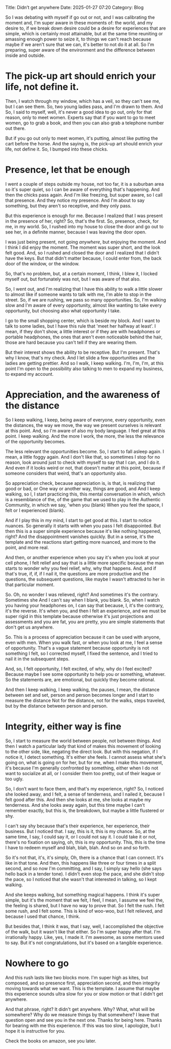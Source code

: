 Title: Didn’t get anywhere
Date: 2025-01-27 07:20
Category: Blog

So I was debating with myself if go out or not, and I was calibrating the moment and, I'm super aware in these moments of: the world, and my desire to, if we break down desire could be a desire for experiences that are simple, which is certainly most attainable, but at the same time reuniting or amassing enough power to seize it, to things we can't reach because maybe if we aren't sure that we can, it's better to not do it at all. So I'm preparing, super aware of the environment and the difference between inside and outside. 

# The pick-up art should enrich your life, not define it.

Then, I watch through my window, which has a veil, so they can't see me, but I can see them. So, two young ladies pass, and I'm drawn to them. And So, I said to myself, well, it's never a good idea to go out, only for that reason, only to meet women. Experts say that if you want to go to meet women, go to grab a book, and then you can also grab a telephone number out there.

But if you go out only to meet women, it's putting, almost like putting the cart before the horse. And the saying is, the pick-up art should enrich your life, not define it. So, I bumped into these chicks.

# Presence, let that be enough

I went a couple of steps outside my house, not too far, it is a suburban area so it's super quiet, so I can be aware of everything that's happening. And then the chicks pass again. And I'm like freezing, but super aware, so I call that presence. And they notice my presence. And I'm about to say something, but they aren't so receptive, and they only pass.

But this experience is enough for me. Because I realized that I was present in the presence of her, right? So, that's the first. So, presence, check, for me, in my world. So, I rushed into my house to close the door and go out to see her, in a definite manner, because I was leaving the door open.

I was just being present, not going *anywhere*, but enjoying the moment. And I think I did enjoy the moment. The moment was super short, and the look felt good. And, so I rushed and closed the door and I realized that I didn't have the keys. But that didn't matter because, I could enter from, the back door of the window, or the window.

So, that's no problem, but, at a certain moment, I think, I blew it, I locked myself out, but fortunately was not, but I was aware of that also.

So, I went out, and I'm realizing that I have this ability to walk a little slower to almost like if someone wants to talk with me, I'm able to stop in the street. So, if we are rushing, we pass so many opportunities. So, I'm walking slow and I'm aware of every opportunity, almost like wanting to take every opportunity, but choosing also what opportunity I take.

I go to the small shopping center, which is beside my block. And I want to talk to some ladies, but I have this rule that 'meet her halfway at least'. I mean, if they don't show, a little interest or if they are with headphones or portable headphones, the ones that aren't even noticeable behind the hair, those are hard because you can't tell if they are wearing them.

But their interest shows the ability to be receptive. But I'm present. That's why I know, that's my check. And I let slide a few opportunities and the ladies are getting prettier. And so I walk, I keep walking. I'm, I'm, I'm, at this point I'm open to the possibility also talking to men to expand my business, to expand my account.

# Appreciation, and the awareness of the distance

So I keep walking, I keep, being aware of everyone, every opportunity, even the distances, the way we move, the way we present ourselves is relevant at this point. And, so I'm aware of also my body language. I feel great at this point. I keep walking. And the more I work, the more, the less the relevance of the opportunity becomes.

The less relevant the opportunities become. So, I start to fall asleep again. I mean, a little foggy again. And I don't like that, so sometimes I stop for no reason, look around just to check with myself to say that I can, and I do it. And even if it looks weird or not, that doesn't matter at this point, because if someone considers that weird, that's an opportunity also.

So appreciation check, because appreciation is, is that, is realizing that good or bad, or One way or another way, things are good, and And I keep walking, so I, I start practicing this, this mental conversation in which, which is a resemblance of the, of the game that we used to play in the Authentic Community, in which we say, 'when you (blank) When you feel the space, I felt or I experienced (blank).

And if I play this in my mind, I start to get good at this. I start to notice nuances. So generally it starts with when you pass I felt disappointed. But then this is a super simple experience because it's like nothing happened, right? And the disappointment vanishes quickly. But in a sense, it's the template and the reactions start getting more nuanced, and more to the point, and more real.

And then, or another experience when you say it's when you look at your cell phone, I felt relief and say that is a little more specific because the man starts to wonder why you feel relief, why, why that happens. And, and if that's true, if, if, if I nail it, the questions are more productive and the questions, the subsequent questions, like maybe I wasn't attracted to her in that particular moment.

So. Oh, no wonder I was relieved, right? And sometimes it's the contrary. Sometimes she And I can't say when I blank, you blank. So, when I watch you having your headphones on, I can say that because, I, it's the contrary, it's the reverse. It's when you, and then I felt an experience, and we must be super rigid in this template because otherwise it's just projections and assessments and you are fat, you are pretty, you are simple statements that don't get us anywhere.

So. This is a process of appreciation because it can be used with anyone, even with men. When you walk fast, or when you look at me, I feel a sense of opportunity. That's a vague statement because opportunity is not something I felt, so I corrected myself, I fixed the sentence, and I tried to nail it in the subsequent steps.

And, so, I felt opportunity, I felt excited, of why, why do I feel excited? Because maybe I see some opportunity to help you or something, whatever. So the statements are, are emotional, but quickly they become rational. 

And then I keep walking, I keep walking, the pauses, I mean, the distance between set and set, person and person becomes longer and I start to measure the distance Not for the distance, not for the walks, steps traveled, but by the distance between person and person.

# Integrity, either way is fine

So, I start to measure the world between people, not between things. And then I watch a particular lady that kind of makes this movement of looking to the other side, like, negating the direct look. But with this negation, if I notice it, I detect something. It's either she feels. I cannot assess what she's going on, what is going on for her, but for me, when I make this movement, it's because I'm generally confronted by something, either when I do not want to socialize at all, or I consider them too pretty, out of their league or too ugly. 

So, I don’t want to face them, and that's my experience, right? So, I noticed she looked away, and I felt, a sense of tenderness, and I nailed it, because I felt good after this. And then she looks at me, she looks at maybe my tenderness. And she looks away again, but this time maybe I can't remember exactly, but this is, the breakdown, but maybe a little flustered or shy.

I can't say shy because that's their experience, her experience, their business. But I noticed that. I say, this is it, this is my chance. So, at the same time, I say, I could say it, or I could not say it. I could take it or not, there's no fixation on saying, oh, this is my opportunity. This, this is the time I have to redeem myself and blah, blah, blah. And so on and so forth. 

So it's not that, it's, it's simply, Oh, there is a chance that I can connect. It's like in that tone. And then, this happens like three or four times in a split second, and so now I'm committing, and I say, I simply say hello (she says hello back in a tender tone). I didn't even stop the pace, and she didn't stop the pace, so I noticed that she wasn't that interested in talking, so I kept walking. 

And she keeps walking, but something magical happens. I think it's super simple, but it's the moment that we felt, I feel, I mean, I assume we feel the, the feeling is shared, but I have no way to prove that. So I felt the rush. I felt some rush, and I felt some. This is kind of woo-woo, but I felt relieved, and because I used that chance, I think.

But besides that, I think it was, that I say, well, I accomplished the objective of the walk, but it wasn't like that either. So I'm super happy after that. I'm irrationally happy. Like, yes, I made it. I'm awesome, as some mentors used to say. But it's not congratulations, but it's based on a tangible experience.

# Nowhere to go

And this rush lasts like two blocks more. I'm super high as kites, but composed, and so presence first, appreciation second, and then integrity moving towards what we want. This is the template. I assume that maybe this experience sounds ultra slow for you or slow motion or that I didn't get anywhere.

And that phrase, right? It didn't get anywhere. Why? What, what will be somewhere? Why do we measure things by that somewhere? I leave that question open and see you in the next one. Thanks for being here. Thanks for bearing with me this experience. If this was too slow, I apologize, but I hope it is instructive for you.

Check the books on amazon, see you later.
